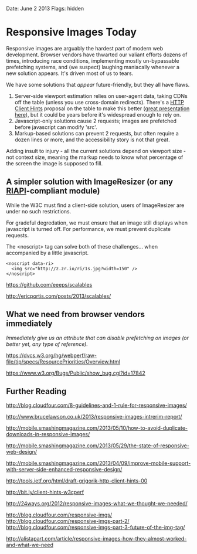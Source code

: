 Date: June 2 2013
Flags: hidden

# Responsive Images Today

Responsive images are arguably the hardest part of modern web development. Browser vendors have thwarted our valiant efforts dozens of times, introducing race conditions, implementing mostly un-bypassable prefetching systems, and (we suspect) laughing maniacally whenever a new solution appears. It's driven most of us to tears.

We have some solutions that *appear* future-friendly, but they all have flaws. 

1. Server-side viewport estimation relies on user-agent data, taking CDNs off the table (unless you use cross-domain redirects). There's a [HTTP Client Hints](http://tools.ietf.org/html/draft-grigorik-http-client-hints-00) proposal on the table to make this better ([great presentation here](http://bit.ly/client-hints-w3cperf)), but it could be years before it's widespread enough to rely on.
2. Javascript-only solutions cause 2 requests; images are prefetched before javascript can modify 'src'.
3. Markup-based solutions can prevent 2 requests, but often require a dozen lines or more, and the accessibility story is not that great.

Adding insult to injury - all the current solutions depend on viewport size - not context size, meaning the markup needs to know what percentage of the screen the image is supposed to fill. 

## A simpler solution with ImageResizer (or any [RIAPI](http://riapi.org)-compliant module)

While the W3C must find a client-side solution, users of ImageResizer are under no such restrictions. 

For gradeful degredation, we must ensure that an image still displays when javascript is turned off. 
For performance, we must prevent duplicate requests.

The &lt;noscript> tag can solve both of these challenges... when accompanied by a little javascript.

    <noscript data-ri>
      <img src="http://z.zr.io/ri/1s.jpg?width=150" />
    </noscript>





https://github.com/eeeps/scalables

http://ericportis.com/posts/2013/scalables/


## What we need from browser vendors immediately

*Immediately give us an attribute that can disable prefetching on images (or better yet, any type of reference).*

https://dvcs.w3.org/hg/webperf/raw-file/tip/specs/ResourcePriorities/Overview.html

https://www.w3.org/Bugs/Public/show_bug.cgi?id=17842



## Further Reading

http://blog.cloudfour.com/8-guidelines-and-1-rule-for-responsive-images/

http://www.brucelawson.co.uk/2013/responsive-images-intrerim-report/

http://mobile.smashingmagazine.com/2013/05/10/how-to-avoid-duplicate-downloads-in-responsive-images/

http://mobile.smashingmagazine.com/2013/05/29/the-state-of-responsive-web-design/

http://mobile.smashingmagazine.com/2013/04/09/improve-mobile-support-with-server-side-enhanced-responsive-design/

http://tools.ietf.org/html/draft-grigorik-http-client-hints-00

http://bit.ly/client-hints-w3cperf

http://24ways.org/2012/responsive-images-what-we-thought-we-needed/


http://blog.cloudfour.com/responsive-imgs/
http://blog.cloudfour.com/responsive-imgs-part-2/
http://blog.cloudfour.com/responsive-imgs-part-3-future-of-the-img-tag/

http://alistapart.com/article/responsive-images-how-they-almost-worked-and-what-we-need